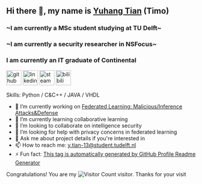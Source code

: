 ## Hi there 👋, my name is [Yuhang Tian](https://timo9madrid7.github.io) (Timo)
### ~I am currently a MSc student studying at TU Delft~
### ~I am currently a security researcher in NSFocus~
### I am currently an IT graduate of Continental

[<img src='https://cdn.jsdelivr.net/npm/simple-icons@3.0.1/icons/github.svg' alt='github' height='40'>](https://github.com/Timo9Madrid7)  [<img src='https://cdn.jsdelivr.net/npm/simple-icons@3.0.1/icons/linkedin.svg' alt='linkedin' height='40'>](https://www.linkedin.com/in/yuhangt1an/)  [<img src='https://cdn.jsdelivr.net/npm/simple-icons@3.0.1/icons/steam.svg' alt='steam' height='40'>](https://steamcommunity.com/id/Timo9Madrid7/)  [<img src='https://simpleicons.org/icons/bilibili.svg' alt='bilibili' height='40'>](https://space.bilibili.com/278123980)  

Skills: Python / C&C++ / JAVA / VHDL


- 🔭 I’m currently working on [Federated Learning: Malicious/Inference Attacks&Defense](https://github.com/Timo9Madrid7/maliciousfl) 
- 🌱 I’m currently learning collaborative learning 
- 👯 I’m looking to collaborate on intelligence security 
- 🤔 I’m looking for help with privacy concerns in federated learning 
- 💬 Ask me about project details if you're interested in 
- 📫 How to reach me: y.tian-13@student.tudelft.nl 
- ⚡ Fun fact: [This tag is automatically generated by GitHub Profile Readme Generator](https://arturssmirnovs.github.io/github-profile-readme-generator/) 


Congratulations! You are my ![Visitor Count](https://profile-counter.glitch.me/Christmas/count.svg) visitor. Thanks for your visit

